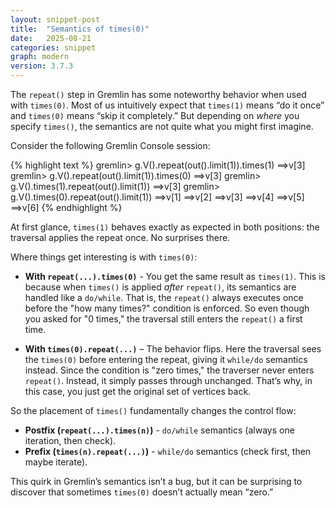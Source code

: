 ```yaml
---
layout: snippet-post
title:  "Semantics of times(0)"
date:   2025-08-21
categories: snippet
graph: modern
version: 3.7.3
---
```


The `repeat()` step in Gremlin has some noteworthy behavior when used with `times(0)`. Most of us intuitively expect that `times(1)` means “do it once” and `times(0)` means “skip it completely.” But depending on *where* you specify `times()`, the semantics are not quite what you might first imagine.

Consider the following Gremlin Console session:

{% highlight text %}
gremlin> g.V().repeat(out().limit(1)).times(1)
==>v[3]
gremlin> g.V().repeat(out().limit(1)).times(0)
==>v[3]
gremlin> g.V().times(1).repeat(out().limit(1))
==>v[3]
gremlin> g.V().times(0).repeat(out().limit(1))
==>v[1]
==>v[2]
==>v[3]
==>v[4]
==>v[5]
==>v[6]
{% endhighlight %}

At first glance, `times(1)` behaves exactly as expected in both positions: the traversal applies the repeat once. No surprises there.

Where things get interesting is with `times(0)`:

* **With `repeat(...).times(0)`** - You get the same result as `times(1)`. This is because when `times()` is applied *after* `repeat()`, its semantics are handled like a `do/while`. That is, the `repeat()` always executes once before the "how many times?" condition is enforced. So even though you asked for "0 times," the traversal still enters the `repeat()` a first time.

* **With `times(0).repeat(...)`** – The behavior flips. Here the traversal sees the `times(0)` before entering the repeat, giving it `while/do` semantics instead. Since the condition is "zero times," the traverser never enters `repeat()`. Instead, it simply passes through unchanged. That’s why, in this case, you just get the original set of vertices back.

So the placement of `times()` fundamentally changes the control flow:

- **Postfix (`repeat(...).times(n)`)** - `do/while` semantics (always one iteration, then check).
- **Prefix (`times(n).repeat(...)`)** - `while/do` semantics (check first, then maybe iterate).

This quirk in Gremlin’s semantics isn’t a bug, but it can be surprising to discover that sometimes `times(0)` doesn’t actually mean “zero.”

